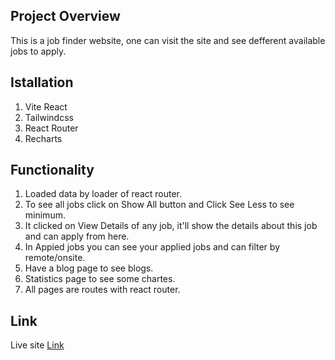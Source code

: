 ## Project Overview
This is a job finder website, one can visit the site and see defferent available jobs to apply.

## Istallation
1. Vite React
2. Tailwindcss
3. React Router
4. Recharts

## Functionality
1. Loaded data by loader of react router.
2. To see all jobs click on Show All button and Click See Less to see minimum.
3. It clicked on View Details of any job, it'll show the details about this job and can apply from here.
4. In Appied jobs you can see your applied jobs and can filter by remote/onsite.
5. Have a blog page to see blogs.
6. Statistics page to see some chartes.
7. All pages are routes with react router.

## Link
Live site [Link]()
